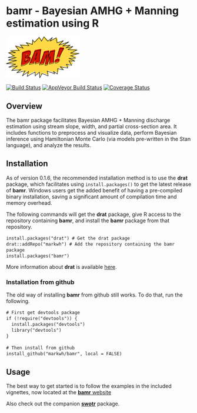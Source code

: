 # bamr - Bayesian AMHG + Manning estimation using R

<img src="https://raw.githubusercontent.com/markwh/mcfli-swotr/master/logos/bamr/logo.png" width=200 alt="bamr Logo"/>

[![Build Status](https://travis-ci.org/markwh/bamr.svg?branch=devel)](https://travis-ci.org/markwh/bamr) 
[![AppVeyor Build Status](https://ci.appveyor.com/api/projects/status/github/markwh/bamr?branch=devel&svg=true)](https://ci.appveyor.com/project/markwh/bamr) 
[![Coverage Status](https://img.shields.io/codecov/c/github/markwh/bamr/devel.svg)](https://codecov.io/github/markwh/bamr?branch=devel)

## Overview

The bamr package facilitates Bayesian AMHG + Manning discharge estimation using stream slope, width, and partial cross-section area. It includes functions to preprocess and visualize data, perform Bayesian inference using Hamiltonian Monte Carlo (via models pre-written in the Stan language), and analyze the results. 

## Installation

As of version 0.1.6, the recommended installation method is to use the **drat** package, which facilitates using `install.packages()` to get the latest release of **bamr**. Windows users get the added benefit of having a pre-compiled binary installation, saving a significant amount of compilation time and memory overhead. 

The following commands will get the **drat** package, give R access to the repository containing **bamr**, and install the **bamr** package from that repository.

```
install.packages("drat") # Get the drat package
drat::addRepo("markwh") # Add the repository containing the bamr package
install.packages("bamr")
```

More information about **drat** is available [here](https://eddelbuettel.github.io/drat/DratForPackageUsers.html).


### Installation from github

The old way of installing **bamr** from github still works. To do that, run the following. 

```
# First get devtools package
if (!require("devtools")) {
  install.packages("devtools")
  library("devtools")
}

# Then install from github
install_github("markwh/bamr", local = FALSE)
```

## Usage

The best way to get started is to follow the examples in the included vignettes, now located at the [**bamr** website](https://markwh.github.io/bamr/)

Also check out the companion [**swotr**](https://markwh.github.io/swotr/) package.

